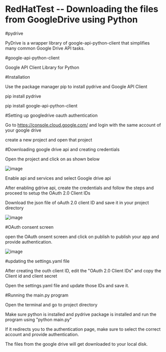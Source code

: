 # RedHatTest  --  Downloading the files from GoogleDrive using Python



#pydrive 

PyDrive is a wrapper library of google-api-python-client that simplifies many common Google Drive API tasks.

#google-api-python-client 

Google API Client Library for Python



#Installation

Use the package manager pip to install pydrive and Google API Client

pip install pydrive

pip install google-api-python-client



#Setting up googledrive oauth authentication

Go to https://console.cloud.google.com/ and login with the same account of your google drive

create a new project and open that project


#Downloading google drive api and creating credentials

Open the project and click on as shown below

![image](https://user-images.githubusercontent.com/100018055/154794566-f2038b6a-2792-47b5-bb30-c610eb493d95.png)

Enable api and services and select Google drive api

After enabling gdrive api, create the credentials and follow the steps and proceed to setup the OAuth 2.0 Client IDs

Download the json file of oAuth 2.0 client ID and save it in your project directory

![image](https://user-images.githubusercontent.com/100018055/154796079-6c419a58-4dc3-408a-9039-19f01e251614.png)


#OAuth consent screen


open the OAuth onsent screen and click on publish to publish your app and provide authentication.

![image](https://user-images.githubusercontent.com/100018055/154796403-b2d9620c-e957-48d1-aa6f-b84418334891.png)




#updating the settings.yaml file


After creating the outh client ID, edit the "OAuth 2.0 Client IDs" and copy the Client id and client secret 

Open the settings.yaml file and update those IDs and save it.



#Running the main.py program


Open the terminal and go to project directory

Make sure python is installed and pydrive package is installed and run the program using "python main.py"

If it redirects you to the authentication page, make sure to select the correct account and provide authentication.

The files from the google drive will get downloaded to your local disk.






